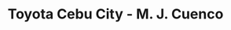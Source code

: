 ---
title: "Toyota Cebu City - M. J. Cuenco"
url: /cebu-city/toyota-cebu-city-m-j-cuenco-m-j-cuenco-avenue/
shop: Autohaus
---
